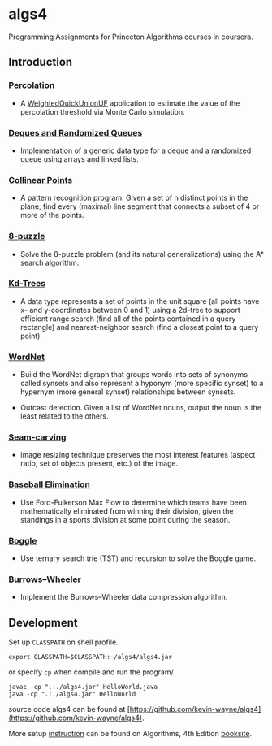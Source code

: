 # algs4

Programming Assignments for Princeton Algorithms courses in coursera.

## Introduction

### [Percolation](https://coursera.cs.princeton.edu/algs4/assignments/percolation/specification.php)

- A [WeightedQuickUnionUF](https://github.com/kevin-wayne/algs4/blob/master/src/main/java/edu/princeton/cs/algs4/WeightedQuickUnionUF.java) application to estimate the value of the percolation threshold via Monte Carlo simulation.

### [Deques and Randomized Queues](https://coursera.cs.princeton.edu/algs4/assignments/queues/specification.php)

- Implementation of a generic data type for a deque and a randomized queue using arrays and linked lists.

### [Collinear Points](https://coursera.cs.princeton.edu/algs4/assignments/collinear/specification.php)

- A pattern recognition program. Given a set of n distinct points in the plane, find every (maximal) line segment that connects a subset of 4 or more of the points.

### [8-puzzle](https://coursera.cs.princeton.edu/algs4/assignments/8puzzle/specification.php)

- Solve the 8-puzzle problem (and its natural generalizations) using the A* search algorithm.

### [Kd-Trees](https://coursera.cs.princeton.edu/algs4/assignments/kdtree/specification.php)

- A data type represents a set of points in the unit square (all points have x- and y-coordinates between 0 and 1) using a 2d-tree to support efficient range search (find all of the points contained in a query rectangle) and nearest-neighbor search (find a closest point to a query point).

### [WordNet](https://coursera.cs.princeton.edu/algs4/assignments/wordnet/specification.php)

- Build the WordNet digraph that groups words into sets of synonyms called synsets and also represent a hyponym (more specific synset) to a hypernym (more general synset) relationships between synsets.

- Outcast detection. Given a list of WordNet nouns, output the noun is the least related to the others.

### [Seam-carving](https://coursera.cs.princeton.edu/algs4/assignments/seam/specification.php)

- image resizing technique preserves the most interest features (aspect ratio, set of objects present, etc.) of the image.

### [Baseball Elimination](https://coursera.cs.princeton.edu/algs4/assignments/baseball/specification.php)

- Use Ford-Fulkerson Max Flow to determine which teams have been mathematically eliminated from winning their division, given the standings in a sports division at some point during the season.

### [Boggle](https://coursera.cs.princeton.edu/algs4/assignments/boggle/specification.php)

- Use ternary search trie (TST) and recursion to solve the Boggle game.

### Burrows–Wheeler

- Implement the Burrows–Wheeler data compression algorithm.

## Development

Set up `CLASSPATH` on shell profile.

```
export CLASSPATH=$CLASSPATH:~/algs4/algs4.jar
```

or specify `cp` when compile and run the program/

```
javac -cp ".:./algs4.jar" HelloWorld.java
java -cp ".:./algs4.jar" HelloWorld
```

source code algs4 can be found at [https://github.com/kevin-wayne/algs4](https://github.com/kevin-wayne/algs4).

More setup [instruction](https://algs4.cs.princeton.edu/code/) can be found on Algorithms, 4th Edition [booksite](https://algs4.cs.princeton.edu/home/).

